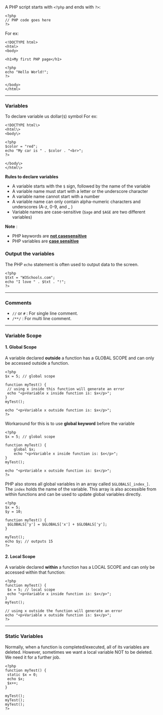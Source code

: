 A PHP script starts with `<?php` and ends with `?>`:

```
<?php  
// PHP code goes here  
?>
```

For ex:
```
<!DOCTYPE html>  
<html>  
<body>  
  
<h1>My first PHP page</h1>  
  
<?php  
echo "Hello World!";  
?>  
  
</body>  
</html>
```

<hr>

### Variables

To declare variable us dollar(`$`) symbol
For ex:

```
<!DOCTYPE html\>  
<html\>  
<body\>  
  
<?php  
$color = "red";  
echo "My car is " . $color . "<br>";  
?>  
  
</body\>  
</html\>
```

**Rules to declare variables**

-   A variable starts with the `$` sign, followed by the name of the variable
-   A variable name must start with a letter or the underscore character
-   A variable name cannot start with a number
-   A variable name can only contain alpha-numeric characters and underscores (A-z, 0-9, and _ )
-   Variable names are case-sensitive (`$age` and `$AGE` are two different variables)

**Note** : 
-	PHP keywords are <u>**not casesensitive**</u>
-	PHP variables are <u>**case sensitive**</u>

### Output the variables

The PHP `echo` statement is often used to output data to the screen.

```
<?php  
$txt = "W3Schools.com";  
echo "I love " . $txt . "!";  
?>
```


<hr>

### Comments

- `//` or `#` : For single line comment.
- `/**/` : For multi line comment.

<hr>

### Variable Scope

#### 1. Global Scope

A variable declared **outside** a function has a GLOBAL SCOPE and can only be accessed outside a function.
```
<?php  
$x = 5; // global scope  
  
function myTest() {  
 // using x inside this function will generate an error  
 echo "<p>Variable x inside function is: $x</p>";  
}  
myTest();  
  
echo "<p>Variable x outside function is: $x</p>";  
?>
```

Workaround for this is to use **global keyword** before the variable
```
<?php  
$x = 5; // global scope  
  
function myTest() {  
	global $x;
	echo "<p>Variable x inside function is: $x</p>";  
}  
myTest();  
  
echo "<p>Variable x outside function is: $x</p>";  
?>
```

PHP also stores all global variables in an array called `$GLOBALS[_index_]`. The `index` holds the name of the variable. This array is also accessible from within functions and can be used to update global variables directly.

```
<?php  
$x = 5;  
$y = 10;  
  
function myTest() {  
 $GLOBALS['y'] = $GLOBALS['x'] + $GLOBALS['y'];  
}  
  
myTest();  
echo $y; // outputs 15  
?>
```

#### 2. Local Scope

A variable declared **within** a function has a LOCAL SCOPE and can only be accessed within that function:
```
<?php  
function myTest() {  
 $x = 5; // local scope  
 echo "<p>Variable x inside function is: $x</p>";  
}  
myTest();  
  
// using x outside the function will generate an error  
echo "<p>Variable x outside function is: $x</p>";  
?>
```

<hr>

### Static Variables

Normally, when a function is completed/executed, all of its variables are deleted. However, sometimes we want a local variable NOT to be deleted. We need it for a further job.

```
<?php  
function myTest() {  
 static $x = 0;  
 echo $x;  
 $x++;  
}  
  
myTest();  
myTest();  
myTest();  
?>
```

